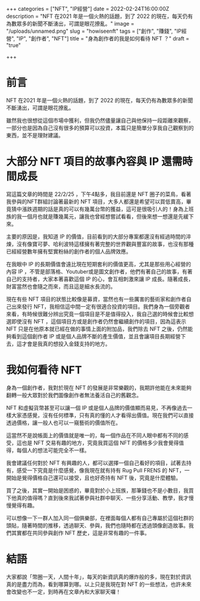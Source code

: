 +++
categories = ["NFT", "IP經營"]
date = 2022-02-24T16:00:00Z
description = "NFT 在2021 年是一個火熱的話題，到了 2022 的現在，每天仍有為數眾多的新聞不斷湧出，可謂是眼花撩亂。"
image = "/uploads/unnamed.png"
slug = "howiseenft"
tags = ["創作", "賺錢", "IP經營", "IP", "創作者", "NFT"]
title = "身為創作者的我是如何看待 NFT ？"
draft = "true"

+++
# 前言

NFT 在2021 年是一個火熱的話題，到了 2022 的現在，每天仍有為數眾多的新聞不斷湧出，可謂是眼花撩亂。

雖然我也很想從這個市場中獲利，但我仍然儘量讓自己與他保持一段距離來觀察，一部分也是因為自己沒有很多的預算可以投資，本篇只是簡單分享我自己觀察到的東西，並不是理財建議。

# 大部分 NFT 項目的故事內容與 IP 還需時間成長

寫這篇文章的時間是 22/2/25 ，下午4點多，我目前還是 NFT 圈子的菜鳥，看著我參與的NFT群組討論著最新的 NFT 項目，大多人都還是希望可以買低賣高，畢竟猜中漲跌週期的話是真的可以有幾萬台幣的獲益，這可是很吸引人的！身為上班族的我一個月也就是賺幾萬元，讓我也曾經想嘗試看看，但後來想一想還是先緩下來。

主要的原因是，我知道 IP 的價值，目前看到的大部分專案都還沒有經過時間的淬煉，沒有像寶可夢、哈利波特這樣擁有著完整的世界觀與豐富的故事，也沒有那種已經經營數年擁有堅實粉絲的創作者的個人品牌效應。

在我眼中 IP 的長期價值會遠比現在短期套利的價值更高，尤其是那些用心經營的內容 IP ，不管是部落格、Youtuber或是圖文創作者，他們有著自己的故事，有著自己的支持者，大家本著喜歡這個 IP 的心，會互相刺激來讓 IP 成長。隨著成長，財富當然也會隨之而來，而且這是細水長流的。

現在有些 NFT 項目的狀態比較像是募資，當然也有一些厲害的藝術家和創作者自己出來發行 NFT，我相信這中間一定有很適合投資的項目。我們身為一個旁觀者來看，有時候很難分辨出究竟一個項目是不是值得投入，我自己選的時候會比較想選即使沒有 NFT ，這個項目方或是創作者仍然會繼續創作的項目，因為這表示 NFT 只是在他原本就已經在做的事情上面的附加品，我們除去 NFT 之後，仍然能夠看到這個創作者 IP 或是個人品牌不斷的產生價值，並且會讓項目長期經營下去，這才會是我真的想投入金錢支持的地方。

# 我如何看待 NFT

身為一個創作者，我對於現在 NFT 的發展是非常樂觀的，我期許他能在未來能夠翻轉一般大眾對於我們圖像創作者無法養活自己的舊觀念。

NFT 和虛擬貨幣甚至可以讓一個 IP 或是個人品牌的價值顯而易見，不再像過去一樣大家憑感覺，沒有任何標準，只有真的懂的人才看得出價值。現在我們可以直接透過價格，讓一般人也可以一窺藝術的價值所在。

這當然不是說帳面上的價值就是唯一的，每一個作品在不同人眼中都有不同的感受，這也是 NFT 交易有趣的地方，究竟我買這個 NFT 的價格多少我會覺得值得，每個人的想法可能完全不一樣。

我會建議任何對於 NFT 有興趣的人，都可以選擇一個自己看好的項目，試著去持有，感受一下究竟是什麼感覺，像我現在就有持有 Rug Pull FRENS 的 NFT，一開始是覺得價格自己還可以接受，且也好奇持有 NFT 後，究竟是什麼體驗。

買了之後，其實一開始是困惑的，畢竟對於小上班族，那筆錢也不是小數目，我買下他真的值得嗎？直到後來我試著參與社群中聊天、一些分享活動、教學，我才慢慢覺得有趣。

可以想像一下一群人加入同一個俱樂部，在裡面每個人都有自己專屬於這個社群的頭貼，隨著時間的推移，透過聊天、參與，我們也隨時都在透過頭像創造故事。我們其實都在共同參與創作 NFT 歷史，這是非常有趣的一件事。

# 結語
大家都說「幣圈一天，人間十年」，每天的新資訊真的爆炸般的多，現在對於資訊真的是盡力而為，看到哪算到哪。以上只是我現在對 NFT 的一些想法，也許未來會改變也不一定，到時再在文章內和大家聊天囉！
